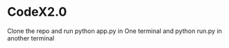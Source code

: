 # CodeX2.0

Clone the repo and run python app.py in One terminal and python run.py in another terminal
